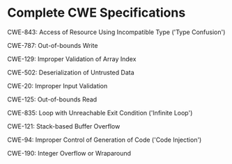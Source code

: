 

# Complete CWE Specifications

CWE-843: Access of Resource Using Incompatible Type ('Type Confusion')

CWE-787: Out-of-bounds Write

CWE-129: Improper Validation of Array Index

CWE-502: Deserialization of Untrusted Data

CWE-20: Improper Input Validation

CWE-125: Out-of-bounds Read

CWE-835: Loop with Unreachable Exit Condition ('Infinite Loop')

CWE-121: Stack-based Buffer Overflow

CWE-94: Improper Control of Generation of Code ('Code Injection')

CWE-190: Integer Overflow or Wraparound